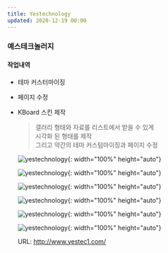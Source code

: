 ```yaml
---
title: Yestechnology
updated: 2020-12-19 00:00
---
```


### 예스테크놀러지
    
#### 작업내역
- 테마 커스터마이징
- 페이지 수정
- KBoard 스킨 제작
  
	>갤러리 형태와 자료를 리스트에서 받을 수 있게  
	>시각화 된 형태를 제작  
	>그리고 약간의 테마 커스텀마이징과 페이지 수정  
  
	![yestechnology](https://github.com/project0210/project0210.github.io/blob/master/_posts/images/yestechnology/001.png?raw=true){: width="100%" height="auto"}
  
	![yestechnology](https://github.com/project0210/project0210.github.io/blob/master/_posts/images/yestechnology/002.png?raw=true){: width="100%" height="auto"}
  
	![yestechnology](https://github.com/project0210/project0210.github.io/blob/master/_posts/images/yestechnology/003.png?raw=true){: width="100%" height="auto"}
  
	![yestechnology](https://github.com/project0210/project0210.github.io/blob/master/_posts/images/yestechnology/004.png?raw=true){: width="100%" height="auto"}
  
	![yestechnology](https://github.com/project0210/project0210.github.io/blob/master/_posts/images/yestechnology/005.png?raw=true){: width="100%" height="auto"}
  
	![yestechnology](https://github.com/project0210/project0210.github.io/blob/master/_posts/images/yestechnology/006.png?raw=true){: width="100%" height="auto"}
  
	URL: http://www.yestec1.com/